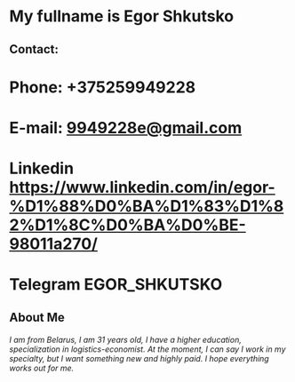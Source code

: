 # My fullname is Egor Shkutsko  
## **Contact:**  
# **Phone:** +375259949228  
# **E-mail:** 9949228e@gmail.com  
# **Linkedin** https://www.linkedin.com/in/egor-%D1%88%D0%BA%D1%83%D1%82%D1%8C%D0%BA%D0%BE-98011a270/  
# **Telegram** EGOR_SHKUTSKO  
##  **About Me** 
###### I am from Belarus, I am 31 years old, I have a higher education, specialization in  logistics-economist. At the moment, I can say I work in my specialty, but I want something new and  highly paid. I hope everything works out for me.